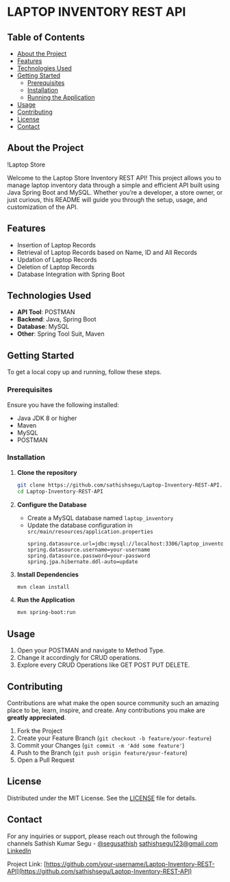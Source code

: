 # LAPTOP INVENTORY REST API

## Table of Contents

- [About the Project](#about-the-project)
- [Features](#features)
- [Technologies Used](#technologies-used)
- [Getting Started](#getting-started)
  - [Prerequisites](#prerequisites)
  - [Installation](#installation)
  - [Running the Application](#running-the-application)
- [Usage](#usage)
- [Contributing](#contributing)
- [License](#license)
- [Contact](#contact)

## About the Project

!Laptop Store

Welcome to the Laptop Store Inventory REST API! This project allows you to manage laptop inventory data through a simple and efficient API built using Java Spring Boot and MySQL. Whether you’re a developer, a store owner, or just curious, this README will guide you through the setup, usage, and customization of the API.


## Features

- Insertion of Laptop Records
- Retrieval of Laptop Records based on Name, ID and All Records
- Updation of Laptop Records 
- Deletion of Laptop Records
- Database Integration with Spring Boot

## Technologies Used

- **API Tool**: POSTMAN
- **Backend**: Java, Spring Boot
- **Database**: MySQL
- **Other**: Spring Tool Suit, Maven

## Getting Started

To get a local copy up and running, follow these steps.

### Prerequisites

Ensure you have the following installed:

- Java JDK 8 or higher
- Maven
- MySQL
- POSTMAN

### Installation

1. **Clone the repository**
    ```sh
    git clone https://github.com/sathishsegu/Laptop-Inventory-REST-API.git
    cd Laptop-Inventory-REST-API
    ```

2. **Configure the Database**
    - Create a MySQL database named `laptop_inventory`
    - Update the database configuration in `src/main/resources/application.properties`
      ```properties
      spring.datasource.url=jdbc:mysql://localhost:3306/laptop_inventory
      spring.datasource.username=your-username
      spring.datasource.password=your-password
      spring.jpa.hibernate.ddl-auto=update
      ```

3. **Install Dependencies**
    ```sh
    mvn clean install
    ```

4. **Run the Application**
    ```sh
    mvn spring-boot:run
    ```

## Usage

1. Open your POSTMAN and navigate to Method Type.
2. Change it accordingly for CRUD operations.
3. Explore every CRUD Operations like GET POST PUT DELETE.

## Contributing

Contributions are what make the open source community such an amazing place to be, learn, inspire, and create. Any contributions you make are **greatly appreciated**.

1. Fork the Project
2. Create your Feature Branch (`git checkout -b feature/your-feature`)
3. Commit your Changes (`git commit -m 'Add some feature'`)
4. Push to the Branch (`git push origin feature/your-feature`)
5. Open a Pull Request

## License

Distributed under the MIT License. See the [LICENSE](LICENSE.md) file for details.

## Contact

For any inquiries or support, please reach out through the following channels
Sathish Kumar Segu - [@segusathish](https://x.com/segusathish) 
sathishsegu123@gmail.com
[LinkedIn](https://www.linkedin.com/in/sathishkumarsegu/)

Project Link: [https://github.com/your-username/Laptop-Inventory-REST-API](https://github.com/sathishsegu/Laptop-Inventory-REST-API)
